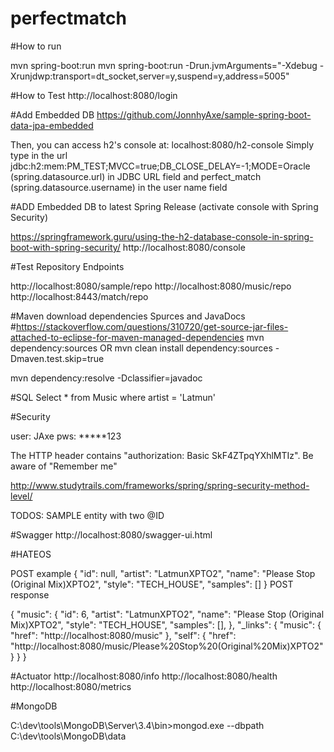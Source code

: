# perfectmatch

#How to run

mvn spring-boot:run 
mvn spring-boot:run -Drun.jvmArguments="-Xdebug -Xrunjdwp:transport=dt_socket,server=y,suspend=y,address=5005"

#How to Test
http://localhost:8080/login


#Add Embedded DB
https://github.com/JonnhyAxe/sample-spring-boot-data-jpa-embedded

Then, you can access h2's console at: localhost:8080/h2-console Simply type in the url jdbc:h2:mem:PM_TEST;MVCC=true;DB_CLOSE_DELAY=-1;MODE=Oracle (spring.datasource.url)  in JDBC URL field and perfect_match (spring.datasource.username) in the user name field

#ADD Embedded DB to latest Spring Release (activate console with Spring Security)

https://springframework.guru/using-the-h2-database-console-in-spring-boot-with-spring-security/
http://localhost:8080/console

#Test Repository Endpoints

http://localhost:8080/sample/repo
http://localhost:8080/music/repo
http://localhost:8443/match/repo


#Maven download dependencies Spurces and JavaDocs 
#https://stackoverflow.com/questions/310720/get-source-jar-files-attached-to-eclipse-for-maven-managed-dependencies
mvn dependency:sources
OR 
mvn clean install dependency:sources -Dmaven.test.skip=true

mvn dependency:resolve -Dclassifier=javadoc


#SQL 
Select * from Music where artist = 'Latmun'

#Security 

user: JAxe
pws: *****123

The HTTP header contains "authorization: Basic SkF4ZTpqYXhlMTIz". Be aware of "Remember me"

http://www.studytrails.com/frameworks/spring/spring-security-method-level/


TODOS:
SAMPLE entity with two @ID


#Swagger 
http://localhost:8080/swagger-ui.html

#HATEOS

POST example 
{
"id": null,
"artist": "LatmunXPTO2",
"name": "Please Stop (Original Mix)XPTO2",
"style": "TECH_HOUSE",
"samples": []
}
POST response

{
"music": {
"id": 6,
"artist": "LatmunXPTO2",
"name": "Please Stop (Original Mix)XPTO2",
"style": "TECH_HOUSE",
"samples": [],
},
"_links": {
	"music": {
		"href": "http://localhost:8080/music"
		},
		"self": {
		"href": "http://localhost:8080/music/Please%20Stop%20(Original%20Mix)XPTO2"
		}
	}
}
 
#Actuator
http://localhost:8080/info
http://localhost:8080/health
http://localhost:8080/metrics



#MongoDB

C:\dev\tools\MongoDB\Server\3.4\bin>mongod.exe --dbpath C:\dev\tools\MongoDB\data




